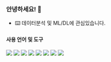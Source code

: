 ### 안녕하세요! 👋

<!--
**suusuu00/suusuu00** is a ✨ _special_ ✨ repository because its `README.md` (this file) appears on your GitHub profile.

Here are some ideas to get you started:

- 🔭 I’m currently working on ...
- 🌱 I’m currently learning ...
- 👯 I’m looking to collaborate on ...
- 🤔 I’m looking for help with ...
- 💬 Ask me about ...
- 📫 How to reach me: ...
- 😄 Pronouns: ...
- ⚡ Fun fact: ...
-->
- ⌨️ 데이터분석 및 ML/DL에 관심있습니다.

#### 사용 언어 및 도구
<img src="https://img.shields.io/badge/Python-3776AB?style=flat&logo=Python&logoColor=white" /> <img src="https://img.shields.io/badge/R-276DC3?style=flat&logo=R&logoColor=white" />
<img src="https://img.shields.io/badge/Tensorflow-FF6F00?style=flat&logo=Tensorflow&logoColor=white" /> <img src="https://img.shields.io/badge/Keras-D00000?style=flat&logo=Keras&logoColor=white" />
<img src="https://img.shields.io/badge/Pytorch-EE4C2C?style=flat&logo=Pytorch&logoColor=white" /> <img src="https://img.shields.io/badge/MySQL-4479A1?style=flat&logo=MySQL&logoColor=white" />
<img src="https://img.shields.io/badge/Oracle-F80000?style=flat&logo=Oracle&logoColor=white" /> <img src="https://img.shields.io/badge/postgreSQL-4169E1?style=flat&logo=postgreSQL&logoColor=white" /> 
